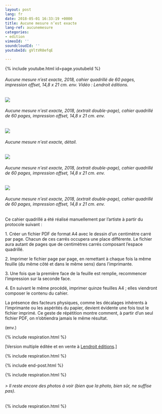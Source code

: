 ```yaml
---
layout: post
lang: fr
date: 2018-05-01 16:33:19 +0000
title: Aucune mesure n’est exacte
lang-ref: aucunemesure
categories:
- edition
vimeoId: ''
soundcloudId: ''
youtubeId: gVltVR8efqE

---
```

{% include youtube.html id=page.youtubeId %}

###### _Aucune mesure n’est exacte_, 2018, cahier quadrillé de 60 pages, impression offset, 14,8 x 21 cm. env. Vidéo : Lendroit éditions.

![](/mepierdoparaver/imgs/aucune-mesure-multiple-web-final-5.png)

###### _Aucune mesure n'est exacte_, 2018, (extrait double-page), cahier quadrillé de 60 pages, impression offset, 14,8 x 21 cm. env.

![](/mepierdoparaver/imgs/aucune-mesure-multiple-web-final-5-det.png)

###### _Aucune mesure n'est exacte_, détail.

![](/mepierdoparaver/imgs/aucune-mesure-multiple-web-final-4.png)

###### _Aucune mesure n'est exacte_, 2018, (extrait double-page), cahier quadrillé de 60 pages, impression offset, 14,8 x 21 cm. env.

![](/mepierdoparaver/imgs/aucune-mesure-multiple-web-final-17.png)

###### _Aucune mesure n'est exacte_, 2018, (extrait double-page), cahier quadrillé de 60 pages, impression offset, 14,8 x 21 cm. env.

Ce cahier quadrillé a été réalisé manuellement par l’artiste à partir du protocole suivant :

1\. Créer un fichier PDF de format A4 avec le dessin d’un centimètre carré par page. Chacun de ces carrés occupera une place différente. Le fichier aura autant de pages que de centimètres carrés composant l’espace quadrillé.

2\. Imprimer le fichier page par page, en remettant à chaque fois la même feuille (du même côté et dans le même sens) dans l’imprimante.

3\. Une fois que la première face de la feuille est remplie, recommencer l’impression sur la seconde face.

4\. En suivant le même procédé, imprimer quinze feuilles A4 ; elles viendront composer le contenu du cahier.

La présence des facteurs physiques, comme les décalages inhérents à l’imprimante ou les aspérités du papier, devient évidente une fois tout le fichier imprimé. Ce geste de répétition montre comment, à partir d’un seul fichier PDF, on n’obtiendra jamais le même résultat.

(env.)

{% include respiration.html %}

\[Version multiple éditée et en vente à [Lendroit éditions](https://www.lendroit.org/catalogue/fiches/1376-Aucune-mesure-n-est-exacte).\]

{% include respiration.html %}

{% include end-post.html %}

{% include respiration.html %}

###### _> Il reste encore des photos à voir (bien que la photo, bien sûr, ne suffise pas)._

{% include respiration.html %}